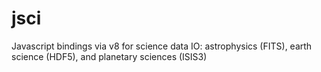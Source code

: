 jsci
====

Javascript bindings via v8 for science data IO: astrophysics (FITS), earth science (HDF5), and planetary sciences (ISIS3)
